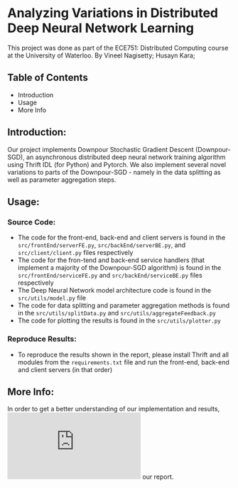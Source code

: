 # Analyzing Variations in Distributed Deep Neural Network Learning

This project was done as part of the ECE751: Distributed Computing course at the University of Waterloo.
By Vineel Nagisetty; Husayn Kara; 

## Table of Contents
* Introduction
* Usage
* More Info

## Introduction:
Our project implements Downpour Stochastic Gradient Descent (Downpour-SGD), an asynchronous distributed deep neural network training algorithm using Thrift IDL (for Python) and Pytorch. We also implement several novel variations to parts of the Downpour-SGD - namely in the data splitting as well as parameter aggregation steps.

 ## Usage:
 ### Source Code:
 * The code for the front-end, back-end and client servers is found in the `src/frontEnd/serverFE.py`, `src/backEnd/serverBE.py`, and `src/client/client.py` files respectively
 * The code for the fron-tend and back-end service handlers (that implement a majority of the Downpour-SGD algorithm) is found in the `src/frontEnd/serviceFE.py` and `src/backEnd/serviceBE.py` files respectively
 * The Deep Neural Network model architecture code is found in the `src/utils/model.py` file
 * The code for data splitting and parameter aggregation methods is found in the `src/utils/splitData.py` and `src/utils/aggregateFeedback.py`
 * The code for plotting the results is found in the `src/utils/plotter.py`
 
 ### Reproduce Results:
 * To reproduce the results shown in the report, please install Thrift and all modules from the `requirements.txt` file and run the front-end, back-end and client servers (in that order)
 
## More Info:
In order to get a better understanding of our implementation and results, ![read](https://github.com/vin-nag/distributedLearning/blob/master/ECE751_Course_Project%20(3).pdf) our report.
